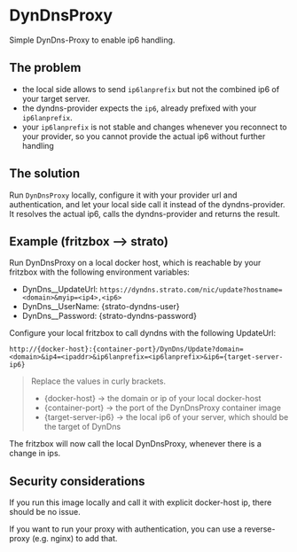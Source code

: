 # DynDnsProxy

Simple DynDns-Proxy to enable ip6 handling.

## The problem

- the local side allows to send `ip6lanprefix` but not the combined ip6 of your target server.
- the dyndns-provider expects the `ip6`, already prefixed with your `ip6lanprefix`.
- your `ip6lanprefix` is not stable and changes whenever you reconnect to your provider, so you cannot provide the actual ip6 without further handling

## The solution

Run `DynDnsProxy` locally, configure it with your provider url and authentication, and let your local side call it instead of the dyndns-provider.
It resolves the actual ip6, calls the dyndns-provider and returns the result.

## Example (fritzbox --> strato)

Run DynDnsProxy on a local docker host, which is reachable by your fritzbox with the following environment variables:
- DynDns__UpdateUrl: `https://dyndns.strato.com/nic/update?hostname=<domain>&myip=<ip4>,<ip6>`
- DynDns__UserName: {strato-dyndns-user}
- DynDns__Password: {strato-dyndns-password}

Configure your local fritzbox to call dyndns with the following UpdateUrl:
```
http://{docker-host}:{container-port}/DynDns/Update?domain=<domain>&ip4=<ipaddr>&ip6lanprefix=<ip6lanprefix>&ip6={target-server-ip6}
```
> Replace the values in curly brackets.
> - {docker-host} -> the domain or ip of your local docker-host
> - {container-port} -> the port of the DynDnsProxy container image
> - {target-server-ip6} -> the local ip6 of your server, which should be the target of DynDns

The fritzbox will now call the local DynDnsProxy, whenever there is a change in ips.

## Security considerations

If you run this image locally and call it with explicit docker-host ip, there should be no issue.

If you want to run your proxy with authentication, you can use a reverse-proxy (e.g. nginx) to add that.
